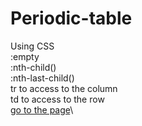 # Periodic-table

Using CSS \
:empty\
:nth-child()\
:nth-last-child()\
tr to access to the column\
td to access to the row \
[go to the page](https://hamzadarej.github.io/Periodic-table/)\
